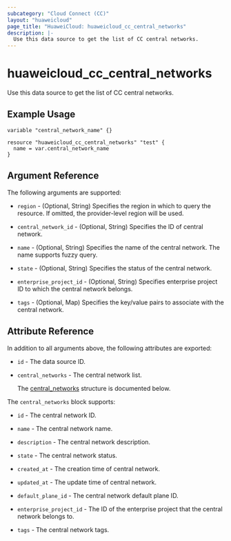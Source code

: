 ```yaml
---
subcategory: "Cloud Connect (CC)"
layout: "huaweicloud"
page_title: "HuaweiCloud: huaweicloud_cc_central_networks"
description: |-
  Use this data source to get the list of CC central networks.
---
```


# huaweicloud_cc_central_networks

Use this data source to get the list of CC central networks.

## Example Usage

```hcl
variable "central_network_name" {}

resource "huaweicloud_cc_central_networks" "test" {
  name = var.central_network_name
}
```

## Argument Reference

The following arguments are supported:

* `region` - (Optional, String) Specifies the region in which to query the resource.
  If omitted, the provider-level region will be used.

* `central_network_id` - (Optional, String) Specifies the ID of central network.

* `name` - (Optional, String) Specifies the name of the central network. The name supports fuzzy query.

* `state` - (Optional, String) Specifies the status of the central network.

* `enterprise_project_id` - (Optional, String) Specifies enterprise project ID to which the central network belongs.

* `tags` - (Optional, Map) Specifies the key/value pairs to associate with the central network.

## Attribute Reference

In addition to all arguments above, the following attributes are exported:

* `id` - The data source ID.

* `central_networks` - The central network list.

  The [central_networks](#central_networks_struct) structure is documented below.

<a name="central_networks_struct"></a>
The `central_networks` block supports:

* `id` - The central network ID.

* `name` - The central network name.

* `description` - The central network description.

* `state` - The central network status.

* `created_at` - The creation time of central network.

* `updated_at` - The update time of central network.

* `default_plane_id` - The central network default plane ID.

* `enterprise_project_id` - The ID of the enterprise project that the central network belongs to.

* `tags` - The central network tags.
